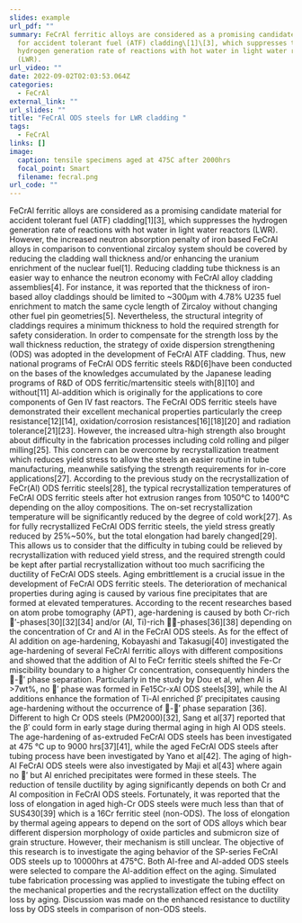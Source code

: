 ```yaml
---
slides: example
url_pdf: ""
summary: FeCrAl ferritic alloys are considered as a promising candidate material
  for accident tolerant fuel (ATF) cladding\[1]\[3], which suppresses the
  hydrogen generation rate of reactions with hot water in light water reactors
  (LWR).
url_video: ""
date: 2022-09-02T02:03:53.064Z
categories:
  - FeCrAl
external_link: ""
url_slides: ""
title: "FeCrAl ODS steels for LWR cladding "
tags:
  - FeCrAl
links: []
image:
  caption: tensile specimens aged at 475C after 2000hrs
  focal_point: Smart
  filename: fecral.png
url_code: ""
---
```

FeCrAl ferritic alloys are considered as a promising candidate material for accident tolerant fuel (ATF) cladding\[1]\[3], which suppresses the hydrogen generation rate of reactions with hot water in light water reactors (LWR). However, the increased neutron absorption penalty of iron based FeCrAl alloys in comparison to conventional zircaloy system should be covered by reducing the cladding wall thickness and/or enhancing the uranium enrichment of the nuclear fuel\[1]. Reducing cladding tube thickness is an easier way to enhance the neutron economy with FeCrAl alloy cladding assemblies\[4]. For instance, it was reported that the thickness of iron-based alloy claddings should be limited to \~300μm with 4.78% U235 fuel enrichment to match the same cycle length of Zircaloy without changing other fuel pin geometries\[5]. 
Nevertheless, the structural integrity of claddings requires a minimum thickness to hold the required strength for safety consideration. In order to compensate for the strength loss by the wall thickness reduction, the strategy of oxide dispersion strengthening (ODS) was adopted in the development of FeCrAl ATF cladding. Thus, new national programs of FeCrAl ODS ferritic steels R&D\[6]have been conducted on the bases of the knowledges accumulated by the Japanese leading programs of R&D of ODS ferritic/martensitic steels with\[8]\[10] and without\[11] Al-addition which is originally for the applications to core components of Gen IV fast reactors. 
The FeCrAl ODS ferritic steels have demonstrated their excellent mechanical properties particularly the creep resistance\[12]\[14], oxidation/corrosion resistances\[16]\[18]\[20] and radiation tolerance\[21]\[23]. However, the increased ultra-high strength also brought about difficulty in the fabrication processes including cold rolling and pilger milling\[25]. This concern can be overcome by recrystallization treatment which reduces yield stress to allow the steels an easier routine in tube manufacturing, meanwhile satisfying the strength requirements for in-core applications\[27]. According to the previous study on the recrystallization of FeCr(Al) ODS ferritic steels\[28], the typical recrystallization temperatures of FeCrAl ODS ferritic steels after hot extrusion ranges from 1050°C to 1400°C depending on the alloy compositions. The on-set recrystallization temperature will be significantly reduced by the degree of cold work\[27]. As for fully recrystallized FeCrAl ODS ferritic steels, the yield stress greatly reduced by 25%\~50%, but the total elongation had barely changed\[29]. This allows us to consider that the difficulty in tubing could be relieved by recrystallization with reduced yield stress, and the required strength could be kept after partial recrystallization without too much sacrificing the ductility of FeCrAl ODS steels.
Aging embrittlement is a crucial issue in the development of FeCrAl ODS ferritic steels. The deterioration of mechanical properties during aging is caused by various fine precipitates that are formed at elevated temperatures. According to the recent researches based on atom probe tomography (APT), age-hardening is caused by both Cr-rich ′-phases\[30]\[32]\[34] and/or (Al, Ti)-rich -phases\[36]\[38] depending on the concentration of Cr and Al in the FeCrAl ODS steels. As for the effect of Al addition on age-hardening, Kobayashi and Takasugi\[40] investigated the age-hardening of several FeCrAl ferritic alloys with different compositions and showed that the addition of Al to FeCr ferritic steels shifted the Fe-Cr miscibility boundary to a higher Cr concentration, consequently hinders the -′ phase separation. Particularly in the study by Dou et al, when Al is >7wt%, no ′ phase was formed in Fe15Cr-xAl ODS steels\[39], while the Al additions enhance the formation of Ti-Al enriched β′ precipitates causing age-hardening without the occurrence of -′ phase separation \[36]. Different to high Cr ODS steels (PM2000)\[32], Sang et al\[37] reported that the β′ could form in early stage during thermal aging in high Al ODS steels. The age-hardening of as-extruded FeCrAl ODS steels has been investigated at 475 °C up to 9000 hrs\[37]\[41], while the aged FeCrAl ODS steels after tubing process have been investigated by Yano et al\[42]. The aging of high-Al FeCrAl ODS steels were also investigated by Maji et al\[43] where again no ′ but Al enriched precipitates were formed in these steels. The reduction of tensile ductility by aging significantly depends on both Cr and Al composition in FeCrAl ODS steels. Fortunately, it was reported that the loss of elongation in aged high-Cr ODS steels were much less than that of SUS430\[39] which is a 16Cr ferritic steel (non-ODS). The loss of elongation by thermal ageing appears to depend on the sort of ODS alloys which bear different dispersion morphology of oxide particles and submicron size of grain structure. However, their mechanism is still unclear. 
The objective of this research is to investigate the aging behavior of the SP-series FeCrAl ODS steels up to 10000hrs at 475°C. Both Al-free and Al-added ODS steels were selected to compare the Al-addition effect on the aging.  Simulated tube fabrication processing was applied to investigate the tubing effect on the mechanical properties and the recrystallization effect on the ductility loss by aging. Discussion was made on the enhanced resistance to ductility loss by ODS steels in comparison of non-ODS steels.